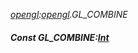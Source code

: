 _[opengl](../../modules/opengl/opengl-module.md):[opengl](../../modules/opengl/opengl-module.md).GL\_COMBINE_
##### Const GL\_COMBINE:[Int](../../modules/wonkey/wonkey-types-int.md)
